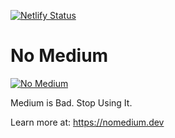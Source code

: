 [![Netlify Status](https://api.netlify.com/api/v1/badges/e1685d5e-fc8c-400d-b663-391daf5888f0/deploy-status)](https://app.netlify.com/sites/nomedium/deploys)

# No Medium

[![No Medium](https://nomedium.dev/images/nomedium.png)](https://nomedium.dev)

Medium is Bad. Stop Using It.

Learn more at: https://nomedium.dev
